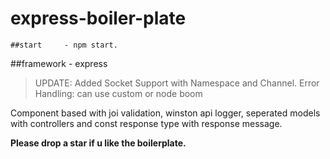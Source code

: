 # express-boiler-plate
```
##start     - npm start.
```
##framework - express

>UPDATE: Added Socket Support with Namespace and Channel.
Error Handling: can use custom or node boom 

Component based with joi validation, winston api logger, seperated models with controllers and const response type with response message.

**Please drop a star if u like the boilerplate.**

